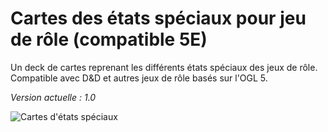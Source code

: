 # Cartes des états spéciaux pour jeu de rôle (compatible 5E)

Un deck de cartes reprenant les différents états spéciaux des jeux de rôle.
Compatible avec D&D et autres jeux de rôle basés sur l'OGL 5.

_Version actuelle : 1.0_

![Cartes d'états spéciaux](https://www.black-book-editions.fr/contenu/users/78375/image/rendu_etats%20copie.jpg)
